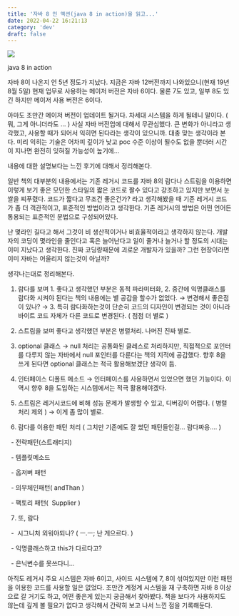 ```yaml
---
title: '자바 8 인 액션(java 8 in action)을 읽고...'
date: 2022-04-22 16:21:13
category: 'dev'
draft: false
---
```


![](https://blog.kakaocdn.net/dn/bhF6Vs/btqxgzXXgem/xP2AEprucSjd5pSoyzqnCK/img.jpg)

java 8 in action

자바 8이 나온지 언 5년 정도가 지났다. 지금은 자바 12버전까지 나와있으니(현재 19년 8월 5일) 현재 업무로 사용하는 메이저 버전은 자바 6이다. 물론 7도 있고, 일부 8도 있긴 하지만 메이저 사용 버전은 6이다. 

아마도 조만간 메이저 버전이 업데이트 될거다. 차세대 시스템을 하게 될테니 말이다. ( 뭐, 그게 아니더라도 ... ) 사실 자바 버전업에 대해서 무관심했다. 큰 변화가 아니라고 생각했고, 사용할 때가 되어서 익히면 된다라는 생각이 있으니까. 대충 맞는 생각이라 본다. 미리 익히는 기술은 어차피 깊이가 낮고 poc 수준 이상이 될수도 없을 뿐더러 시간이 지나면 완전히 잊혀질 가능성이 높기에... 

내용에 대한 설명보다는 느낀 후기에 대해서 정리해본다. 

일반 책의 대부분의 내용에서는 기존 레거시 코드를 자바 8의 람다나 스트림을 이용하면 이렇게 보기 좋은 모던한 스타일의 짧은 코드로 짤수 있다고 강조하고 있지만 보면서 눈쌀을 찌푸렸다. 코드가 짧다고 무조건 좋은건가? 라고 생각해봤을 때 기존 레거시 코드가 좀 더 객관적이고, 표준적인 방법이라고 생각한다. 기존 레거시의 방법은 어떤 언어든 통용되는 표준적인 문법으로 구성되어있다. 

난 몇라인 길다고 해서 그것이 비 생산적이거나 비효율적이라고 생각하지 않는다. 개발자의 코딩이 몇라인을 줄인다고 혹은 늘어난다고 일이 줄거나 늘거나 할 정도의 시대는 이미 지났다고 생각한다. 진짜 코딩량때문에 괴로운 개발자가 있을까? 그런 현장이라면 이미 자바는 어울리지 않는것이 아닐까?

생각나는대로 정리해본다.

1) 람다를 보며 1. 좋다고 생각했던 부분은 동적 파라미터화, 2. 중간에 익명클래스를 람다화 시켜야 된다는 책의 내용에는 별 공감을 할수가 없었다. → 변경해서 좋은점이 있나? → 3. 특히 람다화하는것이 단순히 코드의 디자인이 변경되는 것이 아니라 바이트 코드 자체가 다른 코드로 변경된다. ( 점점 더 별로 ) 

2) 스트림을 보며 좋다고 생각했던 부분은 병렬처리. 나머진 진짜 별로.

3) optional 클래스 → null 처리는 공통화된 클레스로 처리하지만, 직접적으로 포인터를 다루지 않는 자바에서 null 포인터를 다룬다는 책의 지적에 공감했다. 향후 8을 쓰게 된다면 optional 클래스는 적극 활용해보겠단 생각이 듬.

4) 인터페이스 디폴트 메소드 → 인터페이스를 사용하면서 있었으면 했던 기능이다. 이 역시 향후 8을 도입하는 시스템에서는 적극 활용해야겠다. 

5) 스트림은 레거시코드에 비해 성능 문제가 발생할 수 있고, 디버깅이 어렵다. ( 병렬처리 제외 ) → 이게 좀 많이 별로.

6) 람다를 이용한 패턴 처리 ( 그치만 기존에도 잘 썼던 패턴들인걸... 람다짜응.... )

  - 전략패턴(스트래티지)

  - 템플릿메소드

  - 옵저버 패턴

  - 의무체인패턴( andThan ) 

  - 팩토리 패턴(  Supplier )

7) 또, 람다

  -  시그니처 외워야되나? ( ㅡ.ㅡ; 난 게으르다. )

  - 익명클래스하고 this가 다르다고?

  - 은닉변수를 못쓰다니...

아직도 레거시 주요 시스템은 자바 6이고, 사이드 시스템에 7, 8이 섞여있지만 이런 패턴을 이용한 코드를 사용할 일은 없었다. 조만간 계정계 시스템을 재 구축하면 자바 8 이상으로 갈 거기도 하고, 어떤 좋은게 있는지 궁금해서 찾아봤다. 책을 보다가 사용하지도 않는데 깊게 볼 필요가 없다고 생각해서 간략히 보고 나서 느낀 점을 기록해둔다.
